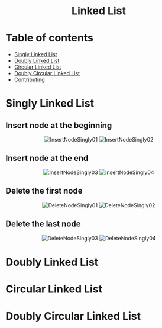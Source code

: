 <h1 align="center"> Linked List </h1>

# Table of contents
- [Singly Linked List](#singly-linked-list)
- [Doubly Linked List](#doubly-linked-list)
- [Circular Linked List](#circular-linked-list)
- [Doubly Circular Linked List](#doubly-circular-linked-list)
- [Contributing](#contributing)


# Singly Linked List

## Insert node at the beginning

<div align="center">

  ![InsertNodeSingly01](https://user-images.githubusercontent.com/6312342/177890487-24b73733-f530-40a9-97f2-62f8e11e9faf.png)
  ![InsertNodeSingly02](https://user-images.githubusercontent.com/6312342/177890486-3ad68b81-bf89-4ca8-b5e3-11775f86df41.png)

</div>

## Insert node at the end

<div align="center">

  ![InsertNodeSingly03](https://user-images.githubusercontent.com/6312342/177902307-c51887e3-b088-4a8c-9570-3016b64aae7b.png)
  ![InsertNodeSingly04](https://user-images.githubusercontent.com/6312342/177902306-02b01132-1171-427c-8826-0d645f722e06.png)

</div>

## Delete the first node

<div align="center">

  ![DeleteNodeSingly01](https://user-images.githubusercontent.com/6312342/177902357-05bfe582-cfe4-4566-a275-d73e5df6ab9a.png)
  ![DeleteNodeSingly02](https://user-images.githubusercontent.com/6312342/177902355-1ffa0526-5db2-44c6-b714-75c7199d83e6.png)

</div>

## Delete the last node

<div align="center">

  ![DeleteNodeSingly03](https://user-images.githubusercontent.com/6312342/177902682-07fa3a71-731d-4ecc-8d24-076e868765b1.png)
  ![DeleteNodeSingly04](https://user-images.githubusercontent.com/6312342/177902687-26645242-eca4-456e-a607-408af2d3dd7d.png)
  
</div>


# Doubly Linked List


# Circular Linked List





# Doubly Circular Linked List

